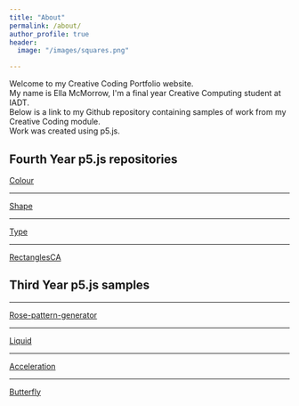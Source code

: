 ```yaml
---
title: "About"
permalink: /about/
author_profile: true
header:
  image: "/images/squares.png"

---
```

Welcome to my Creative Coding Portfolio website.<br/>
My name is Ella McMorrow, I'm a final year Creative Computing student at IADT.<br/>
Below is a link to my Github repository containing samples of work from my Creative Coding module.<br/>
Work was created using p5.js. <br/>

## Fourth Year p5.js repositories

[Colour](http://github.com/ellamcmorrow/creative-coding/tree/gh-pages/chapter-1-colour)<br/>
***

[Shape](http://github.com/ellamcmorrow/creative-coding/tree/gh-pages/chapter-2-shape)<br/>
***

[Type](http://github.com/ellamcmorrow/creative-coding/tree/gh-pages/chapter-3-type)<br/>
***

[RectanglesCA](http://ellamcmorrow.github.io/rectangles_cc_ca1/)<br/>



## Third Year p5.js samples

***
[Rose-pattern-generator](http://ellamcmorrow.github.io/p5_RoseGenerator/) <br/>
***
[Liquid](http://ellamcmorrow.github.io/liquids/index.html) <br/>
***

[Acceleration](http://ellamcmorrow.github.io/acceleration-towards-mouse/) <br/>
***
[Butterfly](http://ellamcmorrow.github.io/butterfly/) <br/>
